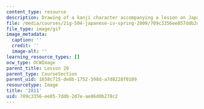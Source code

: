 ```yaml
---
content_type: resource
description: Drawing of a kanji character accompanying a lesson on Japanese.
file: /media/courses/21g-504-japanese-iv-spring-2009/709c3356ee857ddb2d7eae86d0b278c2_2811.gif
file_type: image/gif
image_metadata:
  caption: ''
  credit: ''
  image-alt: ''
learning_resource_types: []
ocw_type: OCWImage
parent_title: Lesson 20
parent_type: CourseSection
parent_uid: 1658c715-de8b-1752-598d-a7d8228f0109
resourcetype: Image
title: '2811'
uid: 709c3356-ee85-7ddb-2d7e-ae86d0b278c2
---
```

